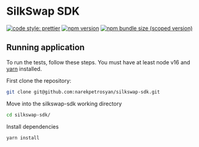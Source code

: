 # SilkSwap SDK

[![code style: prettier](https://img.shields.io/badge/code_style-prettier-ff69b4.svg?style=flat-square)](https://github.com/prettier/prettier)
[![npm version](https://img.shields.io/npm/v/@uniswap/sdk/latest.svg)](https://www.npmjs.com/package/@uniswap/sdk/v/latest)
[![npm bundle size (scoped version)](https://img.shields.io/bundlephobia/minzip/@uniswap/sdk/latest.svg)](https://bundlephobia.com/result?p=@uniswap/sdk@latest)

## Running application

To run the tests, follow these steps. You must have at least node v16 and [yarn](https://yarnpkg.com/) installed.

First clone the repository:

```sh
git clone git@github.com:narekpetrosyan/silkswap-sdk.git
```

Move into the silkswap-sdk working directory

```sh
cd silkswap-sdk/
```

Install dependencies

```sh
yarn install
```

